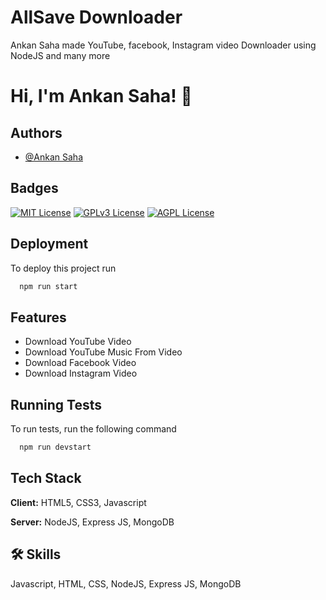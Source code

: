 
# AllSave Downloader

Ankan Saha made YouTube, facebook, Instagram video Downloader using NodeJS and many more


# Hi, I'm Ankan Saha! 👋


## Authors

- [@Ankan Saha](https://www.github.com/AnkanSaha)


## Badges
[![MIT License](https://img.shields.io/badge/License-MIT-green.svg)](https://choosealicense.com/licenses/mit/)
[![GPLv3 License](https://img.shields.io/badge/License-GPL%20v3-yellow.svg)](https://opensource.org/licenses/)
[![AGPL License](https://img.shields.io/badge/license-AGPL-blue.svg)](http://www.gnu.org/licenses/agpl-3.0)


## Deployment

To deploy this project run

```bash
  npm run start
```


## Features

- Download YouTube Video
- Download YouTube Music From Video
- Download Facebook Video
- Download Instagram Video


## Running Tests

To run tests, run the following command

```bash
  npm run devstart
```


## Tech Stack

**Client:** HTML5, CSS3, Javascript

**Server:** NodeJS, Express JS, MongoDB 


## 🛠 Skills
Javascript, HTML, CSS, NodeJS, Express JS, MongoDB

